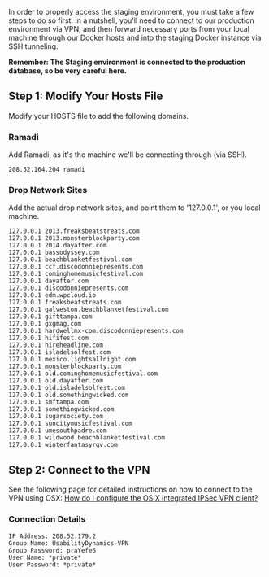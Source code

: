 In order to properly access the staging environment, you must take a few steps to do so first. In a nutshell, you'll need to connect to our production environment via VPN, and then forward necessary ports from your local machine through our Docker hosts and into the staging Docker instance via SSH tunneling.

**Remember: The Staging environment is connected to the production database, so be very careful here.**

## Step 1: Modify Your Hosts File

Modify your HOSTS file to add the following domains.

### Ramadi 

Add Ramadi, as it's the machine we'll be connecting through (via SSH).

```
208.52.164.204 ramadi
```

### Drop Network Sites

Add the actual drop network sites, and point them to '127.0.0.1', or you local machine.

```
127.0.0.1 2013.freaksbeatstreats.com
127.0.0.1 2013.monsterblockparty.com
127.0.0.1 2014.dayafter.com
127.0.0.1 bassodyssey.com
127.0.0.1 beachblanketfestival.com
127.0.0.1 ccf.discodonniepresents.com
127.0.0.1 cominghomemusicfestival.com
127.0.0.1 dayafter.com
127.0.0.1 discodonniepresents.com
127.0.0.1 edm.wpcloud.io
127.0.0.1 freaksbeatstreats.com
127.0.0.1 galveston.beachblanketfestival.com
127.0.0.1 gifttampa.com
127.0.0.1 gxgmag.com
127.0.0.1 hardwellmx-com.discodonniepresents.com
127.0.0.1 hififest.com
127.0.0.1 hireheadline.com
127.0.0.1 isladelsolfest.com
127.0.0.1 mexico.lightsallnight.com
127.0.0.1 monsterblockparty.com
127.0.0.1 old.cominghomemusicfestival.com
127.0.0.1 old.dayafter.com
127.0.0.1 old.isladelsolfest.com
127.0.0.1 old.somethingwicked.com
127.0.0.1 smftampa.com
127.0.0.1 somethingwicked.com
127.0.0.1 sugarsociety.com
127.0.0.1 suncitymusicfestival.com
127.0.0.1 umesouthpadre.com
127.0.0.1 wildwood.beachblanketfestival.com
127.0.0.1 winterfantasyrgv.com
```

## Step 2: Connect to the VPN

See the following page for detailed instructions on how to connect to the VPN using OSX: 
[How do I configure the OS X integrated IPSec VPN client?](https://faq.oit.gatech.edu/content/how-do-i-configure-os-x-integrated-ipsec-vpn-client)

### Connection Details

```
IP Address: 208.52.179.2
Group Name: UsabilityDynamics-VPN
Group Password: praYefe6
User Name: *private*
User Password: *private*
```
